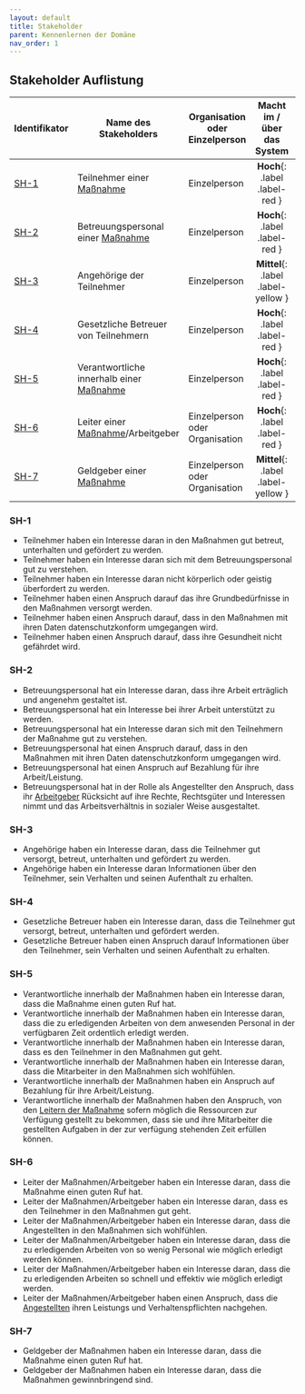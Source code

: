 ```yaml
---
layout: default
title: Stakeholder
parent: Kennenlernen der Domäne
nav_order: 1
---
```



## Stakeholder Auflistung 

| Identifikator    | Name des Stakeholders      | Organisation oder Einzelperson    | Macht im / über das System | Zu erwartender Einfluss auf die Stakeholder |
|-----------------|---------------------------| ----------------------------------|:---------------------------------:|:---------------------------------:|
| [SH-1](#sh-1)             | Teilnehmer einer [Maßnahme](/glossar#ma%C3%9Fnahme)  | Einzelperson                      | **Hoch**{: .label .label-red }  | **Hoch**{: .label .label-red }  | 
| [SH-2](#sh-2)            | Betreuungspersonal einer [Maßnahme](/glossar#ma%C3%9Fnahme)	| Einzelperson                      | **Hoch**{: .label .label-red } | **Hoch**{: .label .label-red } | 
| [SH-3](#sh-3)            | Angehörige der Teilnehmer  | Einzelperson                      | **Mittel**{: .label .label-yellow } | **Gering**{: .label .label-green }  | 
| [SH-4](#sh-4)            | Gesetzliche Betreuer von Teilnehmern	| Einzelperson                      |  **Hoch**{: .label .label-red }  | **Gering**{: .label .label-green }  | 
| [SH-5](#sh-5)            | Verantwortliche innerhalb einer [Maßnahme](/glossar#ma%C3%9Fnahme)	    | Einzelperson          | **Hoch**{: .label .label-red }  | **Hoch**{: .label .label-red } |
| [SH-6](#sh-6)            | Leiter einer [Maßnahme](/glossar#ma%C3%9Fnahme)/Arbeitgeber	    | Einzelperson oder Organisation          | **Hoch**{: .label .label-red }  | **Mittel**{: .label .label-yellow } |  
| [SH-7](#sh-7)            | Geldgeber einer [Maßnahme](/glossar#ma%C3%9Fnahme)	| Einzelperson oder Organisation                    |  **Mittel**{: .label .label-yellow } | **Gering**{: .label .label-green }  | 


### SH-1
* Teilnehmer haben ein Interesse daran in den Maßnahmen gut betreut, unterhalten und gefördert zu werden. 
* Teilnehmer haben ein Interesse daran sich mit dem Betreuungspersonal gut zu verstehen.
* Teilnehmer haben ein Interesse daran nicht körperlich oder geistig überfordert zu werden.
* Teilnehmer haben einen Anspruch darauf das ihre Grundbedürfnisse in den Maßnahmen versorgt werden.
* Teilnehmer haben einen Anspruch darauf, dass in den Maßnahmen mit ihren Daten datenschutzkonform umgegangen wird.
* Teilnehmer haben einen Anspruch darauf, dass ihre Gesundheit nicht gefährdet wird. 

### SH-2
* Betreuungspersonal hat ein Interesse daran, dass ihre Arbeit erträglich und angenehm gestaltet ist.
* Betreuungspersonal hat ein Interesse bei ihrer Arbeit unterstützt zu werden.
* Betreuungspersonal hat ein Interesse daran sich mit den Teilnehmern der Maßnahme gut zu verstehen. 
* Betreuungspersonal hat einen Anspruch darauf, dass in den Maßnahmen mit ihren Daten datenschutzkonform umgegangen wird.
* Betreuungspersonal hat einen Anspruch auf Bezahlung für ihre Arbeit/Leistung.
* Betreuungspersonal hat in der Rolle als Angestellter den Anspruch, dass ihr [Arbeitgeber](#sh-6) Rücksicht auf ihre Rechte, Rechtsgüter und Interessen nimmt und das Arbeitsverhältnis in sozialer Weise ausgestaltet.

### SH-3
* Angehörige haben ein Interesse daran, dass die Teilnehmer gut versorgt, betreut, unterhalten und gefördert zu werden.
* Angehörige haben ein Interesse daran Informationen über den Teilnehmer, sein Verhalten und seinen Aufenthalt zu erhalten.

### SH-4
* Gesetzliche Betreuer haben ein Interesse daran, dass die Teilnehmer gut versorgt, betreut, unterhalten und gefördert werden.
* Gesetzliche Betreuer haben einen Anspruch darauf Informationen über den Teilnehmer, sein Verhalten und seinen Aufenthalt zu erhalten.

### SH-5
* Verantwortliche innerhalb der Maßnahmen haben ein Interesse daran, dass die Maßnahme einen guten Ruf hat. 
* Verantwortliche innerhalb der Maßnahmen haben ein Interesse daran, dass die zu erledigenden Arbeiten von dem anwesenden Personal in der verfügbaren Zeit ordentlich erledigt werden. 
* Verantwortliche innerhalb der Maßnahmen haben ein Interesse daran, dass es den Teilnehmer in den Maßnahmen gut geht.
* Verantwortliche innerhalb der Maßnahmen haben ein Interesse daran, dass die Mitarbeiter in den Maßnahmen sich wohlfühlen.
* Verantwortliche innerhalb der Maßnahmen haben ein Anspruch auf Bezahlung für ihre Arbeit/Leistung.
* Verantwortliche innerhalb der Maßnahmen haben den Anspruch, von den [Leitern der Maßnahme](#sh-6) sofern möglich die Ressourcen zur Verfügung gestellt zu bekommen, dass sie und ihre Mitarbeiter die gestellten Aufgaben in der zur verfügung stehenden Zeit erfüllen können.


### SH-6
* Leiter der Maßnahmen/Arbeitgeber haben ein Interesse daran, dass die Maßnahme einen guten Ruf hat. 
* Leiter der Maßnahmen/Arbeitgeber haben ein Interesse daran, dass es den Teilnehmer in den Maßnahmen gut geht.
* Leiter der Maßnahmen/Arbeitgeber haben ein Interesse daran, dass die Angestellten in den Maßnahmen sich wohlfühlen.
* Leiter der Maßnahmen/Arbeitgeber haben ein Interesse daran, dass die zu erledigenden Arbeiten von so wenig Personal wie möglich erledigt werden können.
* Leiter der Maßnahmen/Arbeitgeber haben ein Interesse daran, dass die zu erledigenden Arbeiten  so schnell und effektiv wie möglich erledigt werden.
* Leiter der Maßnahmen/Arbeitgeber haben einen Anspruch, dass die [Angestellten](#sh-2) ihren Leistungs und Verhaltenspflichten nachgehen.


### SH-7
* Geldgeber der Maßnahmen haben ein Interesse daran, dass die Maßnahme einen guten Ruf hat. 
* Geldgeber der Maßnahmen haben ein Interesse daran, dass die Maßnahmen gewinnbringend sind.



